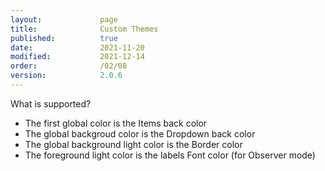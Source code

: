```yaml
---
layout:             page
title:              Custom Themes
published:          true
date:               2021-11-20
modified:           2021-12-14
order:              /02/08
version:            2.0.6
---
```

<todo>What is supported?
<ul>
    <li>The first global color is the Items back color</li>
    <li>The global backgroud color is the Dropdown back color</li>
    <li>The global background light color is the Border color</li>
    <li>The foreground light color is the labels Font color (for Observer mode)</li>
</ul>
</todo>
